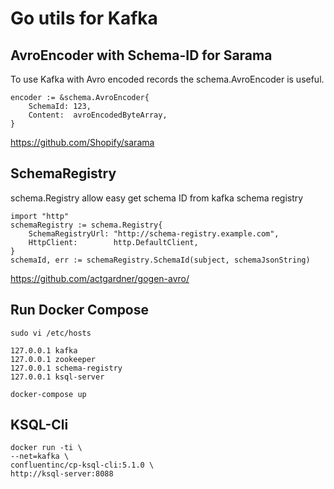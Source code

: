 # Go utils for Kafka

## AvroEncoder with Schema-ID for Sarama

To use Kafka with Avro encoded records the schema.AvroEncoder is useful.

```
encoder := &schema.AvroEncoder{
	SchemaId: 123,
	Content:  avroEncodedByteArray,
}
```
https://github.com/Shopify/sarama 

## SchemaRegistry

schema.Registry allow easy get schema ID from kafka schema registry

```
import "http"
schemaRegistry := schema.Registry{
	SchemaRegistryUrl: "http://schema-registry.example.com",
	HttpClient:        http.DefaultClient,
}
schemaId, err := schemaRegistry.SchemaId(subject, schemaJsonString)
```

https://github.com/actgardner/gogen-avro/

## Run Docker Compose

`sudo vi /etc/hosts`

```
127.0.0.1 kafka
127.0.0.1 zookeeper
127.0.0.1 schema-registry
127.0.0.1 ksql-server
```

```
docker-compose up
```

## KSQL-Cli

```
docker run -ti \
--net=kafka \
confluentinc/cp-ksql-cli:5.1.0 \
http://ksql-server:8088
```
